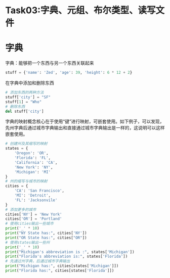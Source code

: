 # Task03:字典、元组、布尔类型、读写文件
# 字典
字典：能够把一个东西与另一个东西关联起来

``` python
stuff = {'name': 'Zed', 'age': 39, 'height': 6 * 12 + 2}
```
在字典中添加和删除东西

``` python
# 添加东西的两种方法
stuff['city'] = "SF"
stuff[1] = "Who"
# 删除东西
del stuff['city']
```
字典的映射概念核心在于使用“键”进行映射，可嵌套使用。如下例子，可以发现，先州字典后通过城市字典输出和直接通过城市字典输出是一样的，这说明可以这样嵌套使用。

``` python
# 创建州及其缩写的映射
states = {
    'Oregon': 'OR',
    'Florida': 'FL',
    'California': 'CA',
    'New York': 'NY',
    'Michigan': 'MI'
}
# 州的缩写与城市的映射
cities = {
    'CA': 'San Francisco',
    'MI': 'Detroit',
    'FL': 'Jacksonvile'
}
# 添加更多的城市
cities['NY'] = 'New York'
cities['OR'] = 'Portland'
# 使用cities输出一些城市
print('_' * 10)
print("NY State has:", cities['NY'])
print("OR State has:", cities["OR"])
# 使用states输出一些州
print('_' * 10)
print("Michigan's abbreviation is :", states['Michigan'])
print("Florida's abbreviation is:", states['Florida'])
# 先通过州字典，后通过城市字典输出
print("Michigan has:", cities[states['Michigan']])
print("Florida has:", cities[states['Florida']])

```

